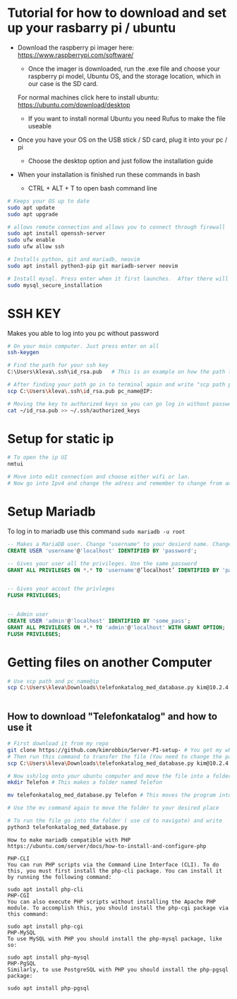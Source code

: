 # Tutorial for how to download and set up your rasbarry pi / ubuntu

* Download the raspberry pi imager here: https://www.raspberrypi.com/software/
    * Once the imager is downloaded, run the .exe file and choose your raspberry pi model, Ubuntu OS, and the storage location, which in our case is the SD card.
    
    For normal machines click here to install ubuntu: https://ubuntu.com/download/desktop 

    * If you want to install normal Ubuntu you need Rufus to make the file useable

* Once you have your OS on the USB stick / SD card, plug it into your pc / pi 

    * Choose the desktop option and just follow the installation guide

* When your installation is finished run these commands in bash
    * CTRL + ALT + T to open bash command line
```sh 
# Keeps your OS up to date 
sudo apt update 
sudo apt upgrade

# allows remote connection and allows you to connect through firewall
sudo apt install openssh-server  
sudo ufw enable
sudo ufw allow ssh

# Installs python, git and mariadb, neovim 
sudo apt install python3-pip git mariadb-server neovim

# Install mysql. Press enter when it first launches.  After there will be multiple prompts, Y =  yes and N = no,  Correct: n, n, Y, Y, Y, Y, Y 
sudo mysql_secure_installation    
```

# SSH KEY 

Makes you able to log into you pc without password

```sh
# On your main computer. Just press enter on all 
ssh-keygen  

# Find the path for your ssh key
C:\Users\kleva\.ssh\id_rsa.pub   # This is an example on how the path looks like. 

# After finding your path go in to terminal again and write "scp path pc_name@IP:"
scp C:\Users\kleva\.ssh\id_rsa.pub pc_name@IP:

# Moving the key to authorized keys so you can go log in without password 
cat ~/id_rsa.pub >> ~/.ssh/authorized_keys

```
# Setup for static ip

```sh
# To open the ip UI
nmtui

# Move into edit connection and choose either wifi or lan.
# Now go into Ipv4 and change the adress and remember to change from automatic to manual
```



# Setup Mariadb 
To log in to mariadb use this command ``sudo mariadb -u root``

```sql 
-- Makes a MariaDB user. Change "username" to your desierd name. Change "password" to your desired password
CREATE USER 'username'@'localhost' IDENTIFIED BY 'password';

-- Gives your user all the privileges. Use the same password 
GRANT ALL PRIVILEGES ON *.* TO 'username'@’localhost’ IDENTIFIED BY 'password';


-- Gives your accout the privleges 
FLUSH PRIVILEGES;


-- Admin user
CREATE USER 'admin'@'localhost' IDENTIFIED BY 'some_pass';
GRANT ALL PRIVILEGES ON *.* TO 'admin'@'localhost' WITH GRANT OPTION;
FLUSH PRIVILEGES;


```

# Getting files on another Computer
```sh
# Use scp path and pc_name@ip
scp C:\Users\kleva\Downloads\telefonkatalog_med_database.py kim@10.2.4.62: # This is an example of a scp command 
 
```

## How to download "Telefonkatalog" and how to use it 

```sh
# First download it from my repo
git clone https://github.com/kimrobbin/Server-PI-setup- # You get my whole tutorial and the file 
# Then run this command to transfer the file (You need to change the path and ip to your own, this is just my path, pc_name and ip)
scp C:\Users\kleva\Downloads\telefonkatalog_med_database.py kim@10.2.4.62:

# Now ssh/log onto your ubuntu computer and move the file into a folder and the place you want 
mkdir Telefon # This makes a folder named Telefon

mv telefonkatalog_med_database.py Telefon # This moves the program into a folder.

# Use the mv command again to move the folder to your desired place 

# To run the file go into the folder ( use cd to navigate) and write 
python3 telefonkatalog_med_database.py

```

```
How to make mariadb compatible with PHP
https://ubuntu.com/server/docs/how-to-install-and-configure-php

PHP-CLI
You can run PHP scripts via the Command Line Interface (CLI). To do this, you must first install the php-cli package. You can install it by running the following command:

sudo apt install php-cli
PHP-CGI
You can also execute PHP scripts without installing the Apache PHP module. To accomplish this, you should install the php-cgi package via this command:

sudo apt install php-cgi
PHP-MySQL
To use MySQL with PHP you should install the php-mysql package, like so:

sudo apt install php-mysql
PHP-PgSQL
Similarly, to use PostgreSQL with PHP you should install the php-pgsql package:

sudo apt install php-pgsql
```
